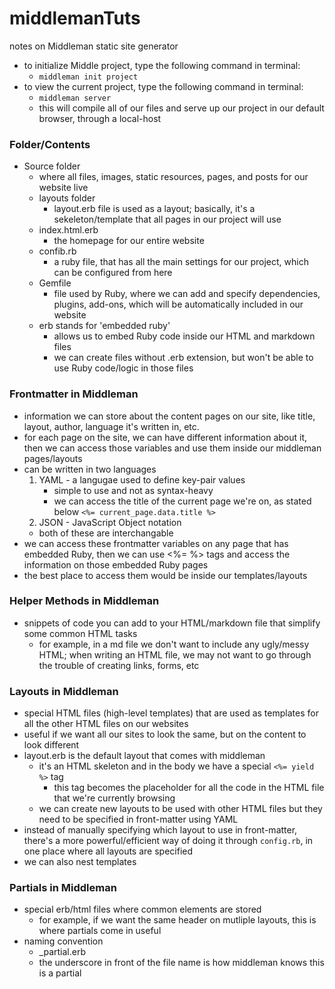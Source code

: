 # middlemanTuts
notes on Middleman static site generator

- to initialize Middle project, type the following command in terminal:
    - `middleman init project`
- to view the current project, type the following command in terminal:
    - `middleman server`
    - this will compile all of our files and serve up our project in our default browser, through a local-host

### Folder/Contents
- Source folder
    - where all files, images, static resources, pages, and posts for our website live
    - layouts folder
        - layout.erb file is used as a layout; basically, it's a sekeleton/template that all pages in our project will use
    - index.html.erb
        - the homepage for our entire website
    - confib.rb
        - a ruby file, that has all the main settings for our project, which can be configured from here 
    - Gemfile
        - file used by Ruby, where we can add and specify dependencies, plugins, add-ons, which will be automatically included in our website
    - erb stands for 'embedded ruby'
        - allows us to embed Ruby code inside our HTML and markdown files
        - we can create files without .erb extension, but won't be able to use Ruby code/logic in those files

### Frontmatter in Middleman
   - information we can store about the content pages on our site, like title, layout, author, language it's written in, etc.
   - for each page on the site, we can have different information about it, then we can access those variables and use them inside our middleman pages/layouts 
   - can be written in two languages
      1) YAML - a langugae used to define key-pair values
         - simple to use and not as syntax-heavy
         - we can access the title of the current page we're on, as stated below
         `<%= current_page.data.title %>`
      2) JSON - JavaScript Object notation
      - both of these are interchangable
   - we can access these frontmatter variables on any page that has embedded Ruby, then we can use <%= %> tags and access the information on those embedded Ruby pages
   - the best place to access them would be inside our templates/layouts 

### Helper Methods in Middleman
   - snippets of code you can add to your HTML/markdown file that simplify some common HTML tasks
      - for example, in a md file we don't want to include any ugly/messy HTML; when writing an HTML file, we may not want to go through the trouble of creating links, forms, etc

### Layouts in Middleman
   - special HTML files (high-level templates) that are used as templates for all the other HTML files on our websites
   - useful if we want all our sites to look the same, but on the content to look different 
   - layout.erb is the default layout that comes with middleman
      - it's an HTML skeleton and in the body we have a special `<%= yield %>` tag
         - this tag becomes the placeholder for all the code in the HTML file that we're currently browsing
      - we can create new layouts to be used with other HTML files but they need to be specified in front-matter using YAML
   - instead of manually specifying which layout to use in front-matter, there's a more powerful/efficient way of doing it through `config.rb`, in one place where all layouts are specified
   - we can also nest templates

### Partials in Middleman
   - special erb/html files where common elements are stored
      - for example, if we want the same header on mutliple layouts, this is where partials come in useful
   - naming convention
      - _partial.erb
      - the underscore in front of the file name is how middleman knows this is a partial